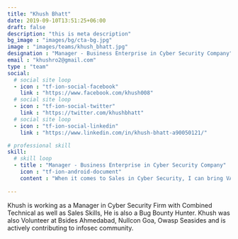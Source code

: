 ```yaml
---
title: "Khush Bhatt"
date: 2019-09-10T13:51:25+06:00
draft: false
description: "this is meta description"
bg_image : "images/bg/cta-bg.jpg"
image : "images/teams/khush_bhatt.jpg"
designation : "Manager - Business Enterprise in Cyber Security Company"
email : "khushro2@gmail.com"
type : "team"
social:
  # social site loop
  - icon : "tf-ion-social-facebook"
    link : "https://www.facebook.com/khush008"
  # social site loop
  - icon : "tf-ion-social-twitter"
    link : "https://twitter.com/khushbhatt"
  # social site loop
  - icon : "tf-ion-social-linkedin"
    link : "https://www.linkedin.com/in/khush-bhatt-a90050121/"

# professional skill
skill:
  # skill loop
  - title : "Manager - Business Enterprise in Cyber Security Company"
    icon : "tf-ion-android-document"
    content : "When it comes to Sales in Cyber Security, I can bring VAPT Projects for Web,Mobile,Network,SOC etc, I can also sell any products in cyber security with combined technical and sales skills."
    
---
```


Khush is working as a Manager in Cyber Security Firm with Combined Technical as well as Sales Skills, He is also a Bug Bounty Hunter. Khush was also Volunteer at Bsides Ahmedabad, Nullcon Goa, Owasp Seasides and is actively contributing to infosec community.